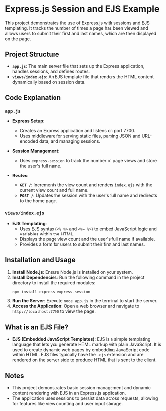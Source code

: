 # Express.js Session and EJS Example

This project demonstrates the use of Express.js with sessions and EJS templating. It tracks the number of times a page has been viewed and allows users to submit their first and last names, which are then displayed on the page.

## Project Structure

- **`app.js`**: The main server file that sets up the Express application, handles sessions, and defines routes.
- **`views/index.ejs`**: An EJS template file that renders the HTML content dynamically based on session data.

## Code Explanation

### `app.js`

- **Express Setup**:
  - Creates an Express application and listens on port 7700.
  - Uses middleware for serving static files, parsing JSON and URL-encoded data, and managing sessions.

- **Session Management**:
  - Uses `express-session` to track the number of page views and store the user's full name.

- **Routes**:
  - **`GET /`**: Increments the view count and renders `index.ejs` with the current view count and full name.
  - **`POST /`**: Updates the session with the user's full name and redirects to the home page.

### `views/index.ejs`

- **EJS Templating**:
  - Uses EJS syntax (`<% %>` and `<%= %>`) to embed JavaScript logic and variables within the HTML.
  - Displays the page view count and the user's full name if available.
  - Provides a form for users to submit their first and last names.

## Installation and Usage

1. **Install Node.js**: Ensure Node.js is installed on your system.
2. **Install Dependencies**: Run the following command in the project directory to install the required modules:
   ```bash
   npm install express express-session
   ```
3. **Run the Server**: Execute `node app.js` in the terminal to start the server.
4. **Access the Application**: Open a web browser and navigate to `http://localhost:7700` to view the page.

## What is an EJS File?

- **EJS (Embedded JavaScript Templates)**: EJS is a simple templating language that lets you generate HTML markup with plain JavaScript. It is used to create dynamic web pages by embedding JavaScript code within HTML. EJS files typically have the `.ejs` extension and are rendered on the server side to produce HTML that is sent to the client.

## Notes

- This project demonstrates basic session management and dynamic content rendering with EJS in an Express.js application.
- The application uses sessions to persist data across requests, allowing for features like view counting and user input storage.
